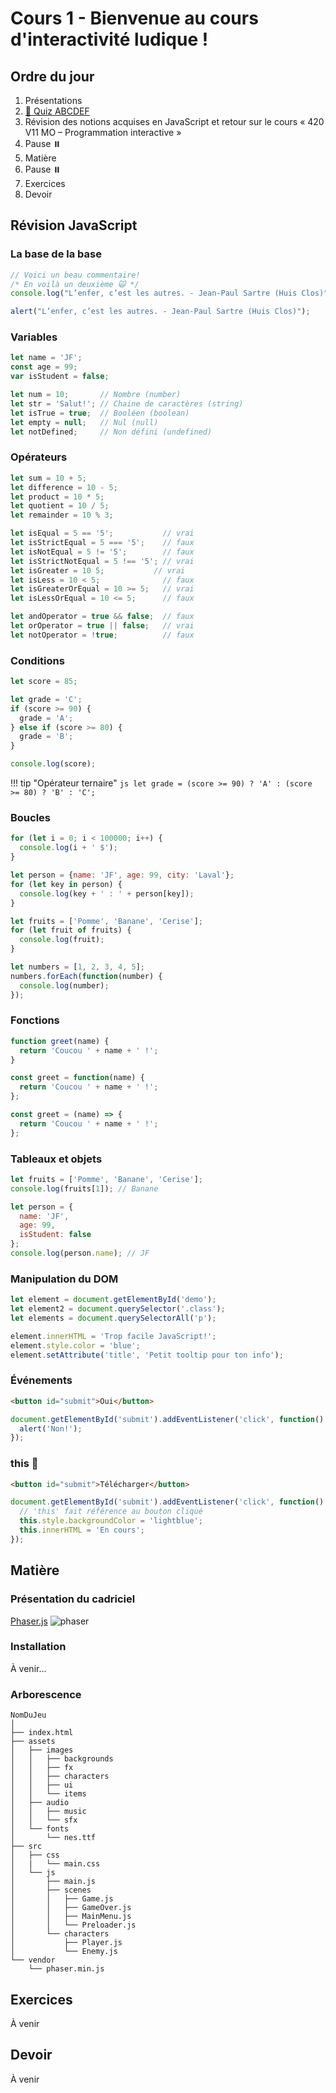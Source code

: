 # Cours 1 - Bienvenue au cours d'interactivité ludique !

## Ordre du jour

1. Présentations
1. [🧠 Quiz ABCDEF](https://google.com)
1. Révision des notions acquises en JavaScript et retour sur le cours « 420 V11 MO – Programmation interactive »
1. Pause ⏸️
1. Matière
1. Pause ⏸️
1. Exercices
1. Devoir

## Révision JavaScript

### La base de la base

```js
// Voici un beau commentaire!
/* En voilà un deuxième 🙀 */
console.log("L’enfer, c’est les autres. - Jean-Paul Sartre (Huis Clos)");
```

```js
alert("L’enfer, c’est les autres. - Jean-Paul Sartre (Huis Clos)");
```

### Variables

```js
let name = 'JF';
const age = 99;
var isStudent = false;
```

```js
let num = 10;       // Nombre (number)
let str = 'Salut!'; // Chaine de caractères (string)
let isTrue = true;  // Booléen (boolean)
let empty = null;   // Nul (null)
let notDefined;     // Non défini (undefined)
```

### Opérateurs

```js
let sum = 10 + 5;
let difference = 10 - 5;
let product = 10 * 5;
let quotient = 10 / 5;
let remainder = 10 % 3;
```

```js
let isEqual = 5 == '5';           // vrai
let isStrictEqual = 5 === '5';    // faux
let isNotEqual = 5 != '5';        // faux
let isStrictNotEqual = 5 !== '5'; // vrai
let isGreater = 10 5;           // vrai
let isLess = 10 < 5;              // faux
let isGreaterOrEqual = 10 >= 5;   // vrai
let isLessOrEqual = 10 <= 5;      // faux
```

```js
let andOperator = true && false;  // faux
let orOperator = true || false;   // vrai
let notOperator = !true;          // faux
```

### Conditions

```js
let score = 85;

let grade = 'C';
if (score >= 90) {
  grade = 'A';
} else if (score >= 80) {
  grade = 'B';
}

console.log(score);
```

!!! tip "Opérateur ternaire"
    ```js
    let grade = (score >= 90) ? 'A' : (score >= 80) ? 'B' : 'C';
    ```

### Boucles

```js
for (let i = 0; i < 100000; i++) {
  console.log(i + ' $');
}
```

```js title="for...in"
let person = {name: 'JF', age: 99, city: 'Laval'};
for (let key in person) {
  console.log(key + ' : ' + person[key]);
}
```

```js title="for...of"
let fruits = ['Pomme', 'Banane', 'Cerise'];
for (let fruit of fruits) {
  console.log(fruit);
}
```

```js title="forEach"
let numbers = [1, 2, 3, 4, 5];
numbers.forEach(function(number) {
  console.log(number);
});
```

### Fonctions

```js
function greet(name) {
  return 'Coucou ' + name + ' !';
}
```

```js title="Variable fonction"
const greet = function(name) {
  return 'Coucou ' + name + ' !';
};
```

```js title="Fonction fléchée"
const greet = (name) => {
  return 'Coucou ' + name + ' !';
};
```

### Tableaux et objets

```js 
let fruits = ['Pomme', 'Banane', 'Cerise'];
console.log(fruits[1]); // Banane
```

```js
let person = {
  name: 'JF',
  age: 99,
  isStudent: false
};
console.log(person.name); // JF
```

### Manipulation du DOM

```js
let element = document.getElementById('demo');
let element2 = document.querySelector('.class');
let elements = document.querySelectorAll('p');
```

```js
element.innerHTML = 'Trop facile JavaScript!';
element.style.color = 'blue';
element.setAttribute('title', 'Petit tooltip pour ton info');
```

### Événements

```html
<button id="submit">Oui</button>
```

```js
document.getElementById('submit').addEventListener('click', function() {
  alert('Non!');
});
```

### this 🤯

```html
<button id="submit">Télécharger</button>
```

```js
document.getElementById('submit').addEventListener('click', function() {
  // 'this' fait référence au bouton cliqué
  this.style.backgroundColor = 'lightblue';
  this.innerHTML = 'En cours';
});
```

## Matière

### Présentation du cadriciel

[Phaser.js](https://phaser.io/)
![phaser](https://github.com/jfcmontmorency/jfcmontmorency.github.io/assets/142059735/7890bb14-8d94-44a1-a6f7-8c519adf4d28)

### Installation

À venir...

### Arborescence

```
NomDuJeu
│
├── index.html 
├── assets
│   ├── images
│   │   ├── backgrounds
│   │   ├── fx
│   │   ├── characters
│   │   ├── ui
│   │   └── items
│   ├── audio
│   │   ├── music
│   │   └── sfx
│   └── fonts
│       └── nes.ttf
├── src
│   ├── css
│   |   └── main.css
│   └── js
│       ├── main.js
│       ├── scenes
│       │   ├── Game.js
│       │   ├── GameOver.js
│       │   ├── MainMenu.js
│       │   └── Preloader.js
│       └── characters
│           ├── Player.js
│           └── Enemy.js
└── vendor
    └── phaser.min.js 
```

[^unity]: [Bonnes pratiques pour organiser votre jeu vidéo](https://unity.com/how-to/organizing-your-project)

## Exercices

À venir

## Devoir

À venir
